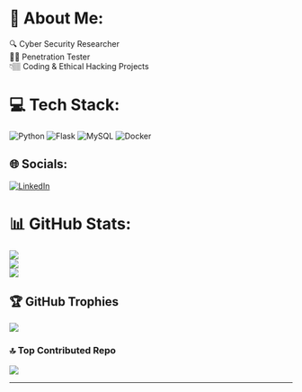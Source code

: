 # 💫 About Me:
🔍 Cyber Security Researcher <br> 🧑‍💻 Penetration Tester <br>👇🏽 Coding & Ethical Hacking Projects

# 💻 Tech Stack:
![Python](https://img.shields.io/badge/python-3670A0?style=for-the-badge&logo=python&logoColor=ffdd54) ![Flask](https://img.shields.io/badge/flask-%23000.svg?style=for-the-badge&logo=flask&logoColor=white) ![MySQL](https://img.shields.io/badge/mysql-4479A1.svg?style=for-the-badge&logo=mysql&logoColor=white) ![Docker](https://img.shields.io/badge/docker-%230db7ed.svg?style=for-the-badge&logo=docker&logoColor=white)

## 🌐 Socials:
[![LinkedIn](https://img.shields.io/badge/LinkedIn-%230077B5.svg?logo=linkedin&logoColor=white)](https://www.linkedin.com/in/pevinkumar/) 

# 📊 GitHub Stats:
![](https://github-readme-stats.vercel.app/api?username=pevinkumar10&theme=dark&hide_border=false&include_all_commits=false&count_private=false)<br/>
![](https://github-readme-streak-stats.herokuapp.com/?user=pevinkumar10&theme=dark&hide_border=false)<br/>
![](https://github-readme-stats.vercel.app/api/top-langs/?username=pevinkumar10&theme=dark&hide_border=false&include_all_commits=false&count_private=false&layout=compact)

## 🏆 GitHub Trophies
![](https://github-profile-trophy.vercel.app/?username=pevinkumar10&theme=radical&no-frame=false&no-bg=true&margin-w=4)

### 🔝 Top Contributed Repo
![](https://github-contributor-stats.vercel.app/api?username=pevinkumar10&limit=5&theme=dark&combine_all_yearly_contributions=true)

---
